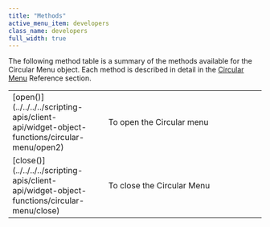 ```yaml
---
title: "Methods"
active_menu_item: developers
class_name: developers
full_width: true
---
```



The following method table is a summary of the methods available for the Circular Menu object. Each method is described in detail in the [Circular Menu](../../../../scripting-apis/client-api/widget-object-functions/circular-menu/) Reference section.

<table>
<tr>
<td width="182">
[open()](../../../../scripting-apis/client-api/widget-object-functions/circular-menu/open2)

</td>
<td width="8">
</td>
<td width="752">
To open the Circular menu

</td>
</tr>
<tr>
<td width="182">
[close()](../../../../scripting-apis/client-api/widget-object-functions/circular-menu/close)

</td>
<td width="8">
</td>
<td width="752">
To close the Circular Menu

</td>
</tr>
</table>


